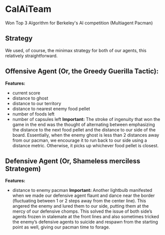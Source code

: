 # CalAiTeam
Won Top 3 Algorithm for Berkeley's AI competition (Multiagent Pacman)

## Strategy
We used, of course, the minimax strategy for both of our agents, this relatively straightforward.

## Offensive Agent (Or, the Greedy Guerilla Tactic):
**Features:**
* current score
* distance to ghost
* distance to our territory
* distance to nearest enemy food pellet
* number of foods left
* number of capsules left
**Important:**
The stroke of ingenuity that won the game in the end was the thought of alternating between emphasizing the distance to the next food pellet and the distance to our side of the board. Essentially, when the enemy ghost is less than 2 distances away from our pacman, we encourage it to run back to our side using a distance metric. Otherwise, it picks up whichever food pellet is closest.

## Defensive Agent (Or, Shameless merciless Strategem)
**Features:**
* distance to enemy pacman
**Important:**
Another lightbulb manifested when we made our defensive agent flaunt and dance near the border (fluctuating between 1 or 2 steps away from the center line). This angered the enemy and lured them to our side, putting them at the mercy of our defensive chomps. This solved the issue of both side’s agents frozen in stalemate at the front lines and also sometimes tricked the enemy’s defensive agents to suicide and respawn from the starting point as well, giving our pacman time to forage.

